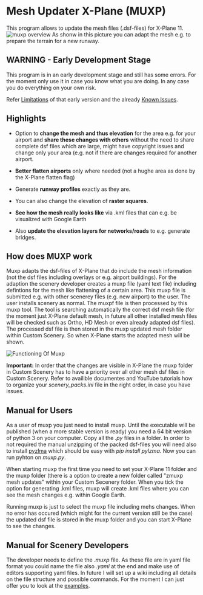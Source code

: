 # Mesh Updater X-Plane (MUXP)
This program allows to update the mesh files (.dsf-files) for X-Plane 11.
![muxp overview](https://github.com/nofaceinbook/muxp/blob/master/doc/images/MuxpBeforeAfterYYR.JPG)
As shonw in this picture you can adapt the mesh e.g. to prepare the terrain for a new runway.

## WARNING - Early Development Stage
This program is in an early development stage and still has some errors. For the moment only use it in case you know what you are doing. In any case you do everything on your own risk.

Refer [Limitations](https://github.com/nofaceinbook/muxp/blob/master/LIMITATIONS.md)  of that early version and the already [Known Issues](https://github.com/nofaceinbook/muxp/issues).

## Highlights

* Option to **change the mesh and thus elevation** for the area e.g. for your airport and **share these changes with others** without the need to share complete dsf files which are large, might have copyright issues and change only your area (e.g. not if there are changes required for another airport.

* **Better flatten airports** only where needed (not a hughe area as done by the X-Plane flatten flag)

* Generate **runway profiles** exactly as they are.

* You can also change the elevation of **raster squares**.

* **See how the mesh really looks like** via .kml files that can e.g. be visualized with Google Earth

* Also **update the elevation layers for networks/roads** to e.g. generate bridges.

## How does MUXP work

Muxp adapts the dsf-files of X-Plane that do include the mesh information (not the dsf files including overlays or e.g. airport buildings). For the adaption the scenery developer creates a muxp file (yaml text file) including defintions for the mesh like flattening of a certain area. This muxp file is submitted e.g. with other scenerey files (e.g. new airport) to the user. The user installs scenery as normal. The muxpf file is then processed by this muxp tool. The tool is searching automatically the correct dsf mesh file (for the moment just X-Plane default mesh, in future all other installed mesh files will be checked such as Ortho, HD Mesh or even already adapted dsf files). The processed dsf file is then stored in the muxp updated mesh folder within Custom Scenery. So when X-Plane starts the adapted mesh will be shown.

![Functioning Of Muxp](https://github.com/nofaceinbook/muxp/blob/master/doc/images/muxpFunciton.JPG)

**Important:** In order that the changes are visible in X-Plane the muxp folder in Custom Scenery has to have a priority over all other mesh dsf files in Custom Scenery. Refer to availible documentes and YouTube tutorials how to organize your *scenery_packs.ini* file in the right order, in case you have issues.


## Manual for Users

As a user of muxp you just need to install muxp. Until the executable will be published (when a more stable version is ready) you need a 64 bit version of python 3 on your computer. Copy all the *.py* files in a folder. In order to not required the manual unzipping of the packed dsf-files you will need also to install [pyzlma](https://github.com/fancycode/pylzma) which should be easy with *pip install pylzma*. Now you can run pyhton on *muxp.py*. 

When starting muxp the first time you need to set your X-Plane 11 folder and the muxp folder (there is a option to create a new folder called "zmuxp mesh updates" within your Custom Secenery folder. When you tick the option for generating .kml files, muxp will create .kml files where you can see the mesh changes e.g. within Google Earth.

Running muxp is just to select the muxp file including mehs changes. When no error has occured (which might for the current version still be the case) the updated dsf file is stored in the muxp folder and you can start X-Plane to see the changes.


## Manual for Scenery Developers

The developer needs to define the *.muxp* file. As these file are in yaml file format you could name the file also *.yaml* at the end and make use of editors supporting yaml files. In future I will set up a wiki including all details on the file structure and possible commands. For the moment I can just offer you to look at the [examples](https://github.com/nofaceinbook/muxp/tree/master/muxpfiles).


